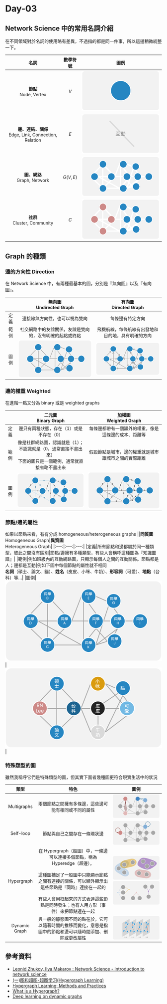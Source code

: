 # Day-03

## Network Science 中的常用名詞介紹

在不同領域對於名詞的使用略有差異，不過指的都是同一件事，所以這邊稍微統整一下。

|名詞|數學符號|圖例|
|:---:|:----:|:---:|
|**節點**<br>Node, Vertex|$V$|![](./../image/image-7.png)|
|**邊、連結、關係**<br>Edge, Link, Connection, Relation|$E$|![](./../image/image-8.png)|
|**圖、網路**<br>Graph, Network|$G(V, E)$|![](../image/image-10.png)|
|**社群**<br>Cluster, Community|$C$|![](../image/image-9.png)|

## Graph 的種類

### 邊的方向性 Direction
在 Network Science 中，有兩種最基本的圖，分別是『無向圖』以及『有向圖』。  

||**無向圖**<br>Undirected Graph|**有向圖**<br>Directed Graph|
|:---:|:---:|:---:|
|定義|連接線無方向性，也可以視為雙向|每條邊有特定方向|
|範例|社交網路中的友誼關係，友誼是雙向的，沒有明確的起點或終點|飛機航線，每條航線有出發地和目的地，具有明確的方向|
|圖例|![](../image/image-11.png)|![](../image/image-12.png)|

### 邊的權重 Weighted
在進階一點又分為 binary 或是 weighted graphs

||**二元圖**<br>Binary Graph|**加權圖**<br>Weighted Graph|
|:---:|:---:|:---:|
|定義|邊只有兩種狀態，存在（1）或是不存在（0）|每條邊都帶有一個額外的權重，像是這條邊的成本、距離等|
|範例|像是社群網路圖，認識就是（1）；不認識就是（0，通常直接不畫出來）<br>下面的圖只是一個範例，通常就直接省略不畫出來|假設節點是城市，邊的權重就是城市跟城市之間的實際距離|
|圖例|![](./../image/image-13.png)|![](./../image/image-14.png)|

### 節點/邊的屬性 
如果以節點來看，有有分成 homogeneous/heterogeneous graphs
||**同質圖**<br>Homogeneous Graph|**異質圖**<br>Heterogeneous Graph|
|:---:|:---:|:---:|
|定義|所有節點和邊都屬於同一種類型，彼此之間沒有區別|節點/邊擁有多種類型，有些人會稱呼這種圖為『知識圖譜』|
|範例|例如班級內的互動網路圖，只顯示每個人之間的互動關係。節點都是人；邊都是互動|例如下圖中每個節點的屬性就不相同<br>**名詞**（碩士、論文、貓）、**姓名**（皮皮、小咪、牛奶）、**形容詞**（可愛）、**地點**（台科）等...|
|圖例|![](./../image/image-15.png)|![](./../image/image-16.png)|

### 特殊類型的圖
雖然我稱呼它們是特殊類型的圖，但其實下面者幾種圖更符合現實生活中的狀況

|類型|特色|圖例|
|:---:|:---:|:---:|
|Multigraphs|兩個節點之間擁有多條邊，這些邊可能有相同或不同的屬性|![](../image/image-17.png)|
|Self-loop|節點與自己之間存在一條環狀邊|![](../image/image-18.png)|
|Hypergraph|在 Hypergraph（超圖）中，一條邊可以連接多個節點，稱為 Hyperedge（超邊）。<br><br>這種圖補足了一般圖中只能顯示節點之間有連接的關係，可以額外顯示出這些節點是『同時』連接在一起的<br><br>有些人會用框起來的方式表達這些節點是同時發生；也有人用方形（事件）來把節點連在一起|![](./../image/image-19.png)<br>![](./../image/image-20.png)|
|Dynamic Graph|與一般的靜態圖不同的點在於，它可以隨著時間的推移而變化，意思是指圖中的節點和邊可以隨時間添加、刪除或更改屬性|![](./../image/image-21.png)|

## 參考資料
- [Leonid Zhukov, Ilya Makarov : Network Science - Introduction to network science](http://www.leonidzhukov.net/hse/2021/networks/lectures/lecture1.pdf)
- [(一)图和超图-超图学习(Hypergraph Learning)](https://zhuanlan.zhihu.com/p/594699230)
- [Hypergraph Learning: Methods and Practices](https://ieeexplore.ieee.org/abstract/document/9264674)
- [What is a Hypergraph?](https://blog.finxter.com/2-min-computer-science-concepts-what-is-a-hypergraph/)
- [Deep learning on dynamic graphs](https://blog.twitter.com/engineering/en_us/topics/insights/2021/temporal-graph-networks)